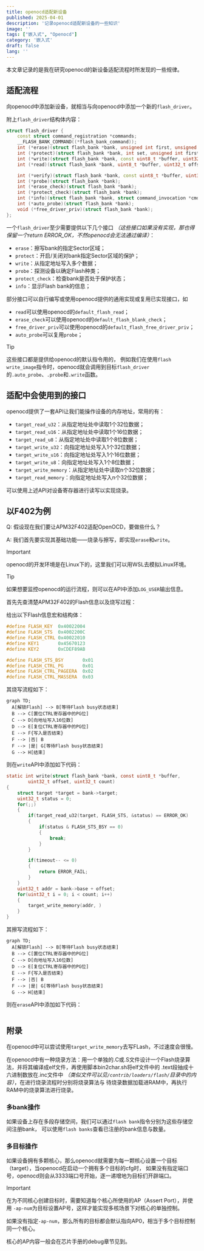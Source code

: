 ```yaml
---
title: openocd适配新设备
published: 2025-04-01
description: '记录openocd适配新设备的一些知识'
image: ''
tags: ["嵌入式", "Openocd"]
category: '嵌入式'
draft: false
lang: ''
---
```


本文章记录的是我在研究openocd的新设备适配流程时所发现的一些规律。

## 适配流程

向openocd中添加新设备，就相当与向openocd中添加一个新的`flash_driver`。

附上`flash_driver`结构体内容：

``` cpp
struct flash_driver {
    const struct command_registration *commands;
    __FLASH_BANK_COMMAND((*flash_bank_command));
    int (*erase)(struct flash_bank *bank, unsigned int first, unsigned int last);
    int (*protect)(struct flash_bank *bank, int set, unsigned int first, unsigned int last);
    int (*write)(struct flash_bank *bank, const uint8_t *buffer, uint32_t offset, uint32_t count);
    int (*read)(struct flash_bank *bank, uint8_t *buffer, uint32_t offset, uint32_t count);

    int (*verify)(struct flash_bank *bank, const uint8_t *buffer, uint32_t offset, uint32_t count);
    int (*probe)(struct flash_bank *bank);
    int (*erase_check)(struct flash_bank *bank);
    int (*protect_check)(struct flash_bank *bank);
    int (*info)(struct flash_bank *bank, struct command_invocation *cmd);
    int (*auto_probe)(struct flash_bank *bank);
    void (*free_driver_priv)(struct flash_bank *bank);
};
```

一个`flash_driver`至少需要提供以下几个接口 *（这些接口如果没有实现，那也得保留一个return ERROR_OK，不然openocd会无法通过编译）*：

- `erase`：擦写bank的指定Sector区域；
- `protect`：开启/关闭对bank指定Sector区域的保护；
- `write`：从指定地址写入多个数据；
- `probe`：探测设备以确定Flash种类；
- `protect_check`：检查bank是否处于保护状态；
- `info`：显示Flash bank的信息；

部分接口可以自行编写或使用openocd提供的通用实现或复用已实现接口，如

- `read`可以使用openocd的`default_flash_read`；
- `erase_check`可以使用openocd的`default_flash_blank_check`；
- `free_driver_priv`可以使用openocd的`default_flash_free_driver_priv`；
- `auto_probe`可以复用`probe`；

> [!TIP]
> 这些接口都是提供给openocd的默认指令用的，
> 例如我们在使用`flash write_image`指令时，openocd就会调用到目标`flash_driver`的`.auto_probe`、`.probe`和`.write`函数。

## 适配中会使用到的接口

openocd提供了一套API让我们能操作设备的内存地址，常用的有：

- `target_read_u32`：从指定地址处中读取1个32位数据；
- `target_read_u16`：从指定地址处中读取1个16位数据；
- `target_read_u8`：从指定地址处中读取1个8位数据；
- `target_write_u32`：向指定地址处写入1个32位数据；
- `target_write_u16`：向指定地址处写入1个16位数据；
- `target_write_u8`：向指定地址处写入1个8位数据；
- `target_write_memory`：从指定地址处中读取n个32位数据；
- `target_read_memory`：向指定地址处写入n个32位数据；

可以使用上述API对设备寄存器进行读写以实现烧录。

## 以F402为例

Q: 假设现在我们要让APM32F402适配OpenOCD，要做些什么？

A: 我们首先要实现其基础功能——烧录与擦写，即实现`erase`和`write`。

> [!IMPORTANT]
> openocd的开发环境是在Linux下的，这里我们可以用WSL去模拟Linux环境。

> [!TIP]
> 如果想要监控openocd的运行流程，则可以在API中添加`LOG_USER`输出信息。



首先先查清楚APM32F402的Flash信息以及烧写过程：

给出以下Flash信息宏和结构体：

```c
#define FLASH_KEY  0x40022004
#define FLASH_STS  0x4002200C
#define FLASH_CTRL 0x40022010
#define KEY1       0x45670123
#define KEY2       0xCDEF89AB

#define FLASH_STS_BSY       0x01
#define FLASH_CTRL_PG       0x01
#define FLASH_CTRL_PAGEERA  0x02
#define FLASH_CTRL_MASSERA  0x03
```

其烧写流程如下：

``` mermaid
graph TD;
  A[解锁Flash] --> B[等待Flash busy状态结束]
  B --> C[置位CTRL寄存器中的PG位]
  C --> D[向地址写入16位数]
  D --> E[复位CTRL寄存器中的PG位]
  E --> F{写入是否结束}
  F --> |否| B
  F --> |是| G[等待Flash busy状态结束]
  G --> H[结束]
```

则在`write`API中添加如下代码：

```c
static int write(struct flash_bank *bank, const uint8_t *buffer,
        uint32_t offset, uint32_t count)
{
    struct target *target = bank->target;
    uint32_t status = 0;
    for(;;)
    {
        if(target_read_u32(target, FLASH_STS, &status) == ERROR_OK)
        {
            if(status & FLASH_STS_BSY == 0)
            {
                break;
            }
        }

        if(timeout-- <= 0)
        {
            return ERROR_FAIL;
        }
    }
    uint32_t addr = bank->base + offset;
    for(uint32_t i = 0; i < count; i++)
    {
        target_write_memory(addr, )
    }
}
```

其擦写流程如下：

``` mermaid
graph TD;
  A[解锁Flash] --> B[等待Flash busy状态结束]
  B --> C[置位CTRL寄存器中的PG位]
  C --> D[向地址写入16位数]
  D --> E[复位CTRL寄存器中的PG位]
  E --> F{写入是否结束}
  F --> |否| B
  F --> |是| G[等待Flash busy状态结束]
  G --> H[结束]
```

则在`erase`API中添加如下代码：

```c

```

## 附录

在openocd中可以尝试使用`target_write_memory`去写FLash，不过速度会很慢。

在openocd中有一种烧录方法：用一个单独的.C或.S文件设计一个Flash烧录算法，并将其编译成elf文件，再使用脚本bin2char.sh将elf文件中的
.text段抽成十六进制数放在.inc文件中 *（类似文件可以见`/contrib/loaders/flash/`目录中的内容）*，在进行烧录流程时分别将烧录算法与
待烧录数据加载进RAM中，再执行RAM中的烧录算法进行烧录。

### 多bank操作

如果设备上存在多段存储空间，我们可以通过`flash bank`指令分别为这些存储空间注册bank，
可以使用`flash banks`查看已注册的bank信息与数量。

### 多目标操作

如果设备拥有多颗核心，那么openocd就需要为每一颗核心设置一个目标（target），当openocd在启动一个拥有多个目标的cfg时，
如果没有指定端口号，openocd则会从3333端口号开始，逐一递增地为目标们开辟端口。

> [!IMPORTANT]
> 在为不同核心创建目标时，需要知道每个核心所使用的AP（Assert Port），并使用
> `-ap-num`为目标设置AP号，这样才能实现多核场景下对核心的单独控制。
>
> 如果没有指定`-ap-num`，那么所有的目标都会默认指向AP0，相当于多个目标控制
> 同一个核心。
>
> 核心的AP内容一般会在芯片手册的debug章节见到。
